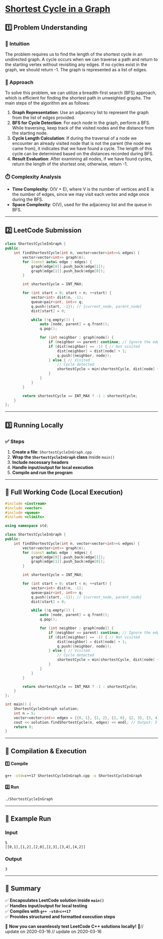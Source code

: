 # **[Shortest Cycle in a Graph](https://leetcode.com/problems/shortest-cycle-in-a-graph/description/)**  

## **1️⃣ Problem Understanding**  
### **📌 Intuition**  
The problem requires us to find the length of the shortest cycle in an undirected graph. A cycle occurs when we can traverse a path and return to the starting vertex without revisiting any edges. If no cycles exist in the graph, we should return -1. The graph is represented as a list of edges.

### **🚀 Approach**  
To solve this problem, we can utilize a breadth-first search (BFS) approach, which is efficient for finding the shortest path in unweighted graphs. The main steps of the algorithm are as follows:

1. **Graph Representation**: Use an adjacency list to represent the graph from the list of edges provided.
2. **BFS for Cycle Detection**: For each node in the graph, perform a BFS. While traversing, keep track of the visited nodes and the distance from the starting node.
3. **Cycle Length Calculation**: If during the traversal of a node we encounter an already visited node that is not the parent (the node we came from), it indicates that we have found a cycle. The length of this cycle can be determined based on the distances recorded during BFS.
4. **Result Evaluation**: After examining all nodes, if we have found cycles, return the length of the shortest one; otherwise, return -1.

### **⏱️ Complexity Analysis**  
- **Time Complexity**: O(V + E), where V is the number of vertices and E is the number of edges, since we may visit each vertex and edge once during the BFS.
- **Space Complexity**: O(V), used for the adjacency list and the queue in BFS.

---  

## **2️⃣ LeetCode Submission**  
```cpp
class ShortestCycleInGraph {
public:
    int findShortestCycle(int n, vector<vector<int>>& edges) {
        vector<vector<int>> graph(n);
        for (const auto& edge : edges) {
            graph[edge[0]].push_back(edge[1]);
            graph[edge[1]].push_back(edge[0]);
        }

        int shortestCycle = INT_MAX;

        for (int start = 0; start < n; ++start) {
            vector<int> dist(n, -1);
            queue<pair<int, int>> q;
            q.push({start, -1}); // {current_node, parent_node}
            dist[start] = 0;

            while (!q.empty()) {
                auto [node, parent] = q.front();
                q.pop();

                for (int neighbor : graph[node]) {
                    if (neighbor == parent) continue; // Ignore the edge we came from
                    if (dist[neighbor] == -1) { // Not visited
                        dist[neighbor] = dist[node] + 1;
                        q.push({neighbor, node});
                    } else { // Visited
                        // Cycle detected
                        shortestCycle = min(shortestCycle, dist[node] + dist[neighbor] + 1);
                    }
                }
            }
        }

        return shortestCycle == INT_MAX ? -1 : shortestCycle;
    }
};
```  

---  

## **3️⃣ Running Locally**  
### **✅ Steps**  
1. **Create a file**: `ShortestCycleInGraph.cpp`  
2. **Wrap the `ShortestCycleInGraph` class** inside `main()`  
3. **Include necessary headers**  
4. **Handle input/output for local execution**  
5. **Compile and run the program**  

---  

## **📝 Full Working Code (Local Execution)**  
```cpp
#include <iostream>
#include <vector>
#include <queue>
#include <climits>

using namespace std;

class ShortestCycleInGraph {
public:
    int findShortestCycle(int n, vector<vector<int>>& edges) {
        vector<vector<int>> graph(n);
        for (const auto& edge : edges) {
            graph[edge[0]].push_back(edge[1]);
            graph[edge[1]].push_back(edge[0]);
        }

        int shortestCycle = INT_MAX;

        for (int start = 0; start < n; ++start) {
            vector<int> dist(n, -1);
            queue<pair<int, int>> q;
            q.push({start, -1}); // {current_node, parent_node}
            dist[start] = 0;

            while (!q.empty()) {
                auto [node, parent] = q.front();
                q.pop();

                for (int neighbor : graph[node]) {
                    if (neighbor == parent) continue; // Ignore the edge we came from
                    if (dist[neighbor] == -1) { // Not visited
                        dist[neighbor] = dist[node] + 1;
                        q.push({neighbor, node});
                    } else { // Visited
                        // Cycle detected
                        shortestCycle = min(shortestCycle, dist[node] + dist[neighbor] + 1);
                    }
                }
            }
        }

        return shortestCycle == INT_MAX ? -1 : shortestCycle;
    }
};

int main() {
    ShortestCycleInGraph solution;
    int n = 5;
    vector<vector<int>> edges = {{0, 1}, {1, 2}, {2, 0}, {2, 3}, {3, 4}, {4, 2}};
    cout << solution.findShortestCycle(n, edges) << endl; // Output: 3
    return 0;
}
```  

---  

## **🔧 Compilation & Execution**  
#### **1️⃣ Compile**  
```bash
g++ -std=c++17 ShortestCycleInGraph.cpp -o ShortestCycleInGraph
```  

#### **2️⃣ Run**  
```bash
./ShortestCycleInGraph
```  

---  

## **🎯 Example Run**  
### **Input**  
```
5
[[0,1],[1,2],[2,0],[2,3],[3,4],[4,2]]
```  
### **Output**  
```
3
```  

---  

## **📌 Summary**  
✅ **Encapsulates LeetCode solution inside `main()`**  
✅ **Handles input/output for local testing**  
✅ **Compiles with `g++ -std=c++17`**  
✅ **Provides structured and formatted execution steps**  

🚀 **Now you can seamlessly test LeetCode C++ solutions locally!** 🚀// update on 2020-03-16
// update on 2020-03-16
